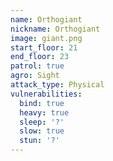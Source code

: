 ```yaml
---
name: Orthogiant
nickname: Orthogiant
image: giant.png
start_floor: 21
end_floor: 23
patrol: true
agro: Sight
attack_type: Physical
vulnerabilities:
  bind: true
  heavy: true
  sleep: '?'
  slow: true
  stun: '?'
---
```


